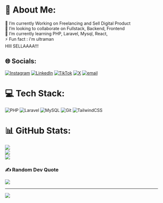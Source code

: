# 💫 About Me:
🔭 I’m currently Working on Freelancing and Sell Digital Product <br>👯 I’m looking to collaborate on Fullstack, Backend, Frontend<br>🌱 I’m currently learning PHP, Laravel, Mysql, React, <br>⚡ Fun fact  : i'm ultraman<br>
HIII SELLAAAA!!!


## 🌐 Socials:
[![Instagram](https://img.shields.io/badge/Instagram-%23E4405F.svg?logo=Instagram&logoColor=white)](https://instagram.com/biwwhere_) [![LinkedIn](https://img.shields.io/badge/LinkedIn-%230077B5.svg?logo=linkedin&logoColor=white)](https://linkedin.com/in/biww) [![TikTok](https://img.shields.io/badge/TikTok-%23000000.svg?logo=TikTok&logoColor=white)](https://tiktok.com/@biwwaja0_0) [![X](https://img.shields.io/badge/X-black.svg?logo=X&logoColor=white)](https://x.com/biww_0) [![email](https://img.shields.io/badge/Email-D14836?logo=gmail&logoColor=white)](mailto:mochabdiefirdausridwan@gmail.com) 

# 💻 Tech Stack:
![PHP](https://img.shields.io/badge/php-%23777BB4.svg?style=for-the-badge&logo=php&logoColor=white) ![Laravel](https://img.shields.io/badge/laravel-%23FF2D20.svg?style=for-the-badge&logo=laravel&logoColor=white) ![MySQL](https://img.shields.io/badge/mysql-4479A1.svg?style=for-the-badge&logo=mysql&logoColor=white) ![Git](https://img.shields.io/badge/git-%23F05033.svg?style=for-the-badge&logo=git&logoColor=white) ![TailwindCSS](https://img.shields.io/badge/tailwindcss-%2338B2AC.svg?style=for-the-badge&logo=tailwind-css&logoColor=white)
# 📊 GitHub Stats:
![](https://github-readme-stats.vercel.app/api?username=invectus-dev&theme=default&hide_border=false&include_all_commits=true&count_private=true)<br/>
![](https://nirzak-streak-stats.vercel.app/?user=invectus-dev&theme=default&hide_border=false)<br/>
![](https://github-readme-stats.vercel.app/api/top-langs/?username=invectus-dev&theme=default&hide_border=false&include_all_commits=true&count_private=true&layout=compact)

### ✍️ Random Dev Quote
![](https://quotes-github-readme.vercel.app/api?type=horizontal&theme=light)

---
[![](https://visitcount.itsvg.in/api?id=invectus-dev&icon=7&color=1)](https://visitcount.itsvg.in)

<!-- Proudly created with GPRM ( https://gprm.itsvg.in ) -->
